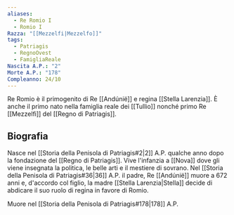 ```yaml
---
aliases:
  - Re Romio I
  - Romio I
Razza: "[[Mezzelfi|Mezzelfo]]"
tags:
  - Patriagis
  - RegnoOvest
  - FamigliaReale
Nascita A.P.: "2"
Morte A.P.: "178"
Compleanno: 24/10
---
```

Re Romio è il primogenito di Re [[Andúnië]] e regina [[Stella Larenzia]]. È anche il primo nato nella famiglia reale dei [[Tullio]] nonché primo Re [[Mezzelfi]] del [[Regno di Patriagis]]. 

## Biografia
Nasce nel [[Storia della Penisola di Patriagis#2|2]] A.P. qualche anno dopo la fondazione del [[Regno di Patriagis]]. Vive l'infanzia a [[Nova]] dove gli viene insegnata la politica, le belle arti e il mestiere di sovrano. Nel [[Storia della Penisola di Patriagis#36|36]] A.P. il padre, Re [[Andúnië]] muore a 672 anni e, d'accordo col figlio, la madre [[Stella Larenzia|Stella]] decide di abdicare il suo ruolo di regina in favore di Romio. 


Muore nel [[Storia della Penisola di Patriagis#178|178]] A.P. 